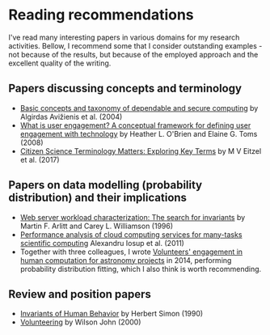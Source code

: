 #  Reading recommendations

I've read many interesting papers in various domains for my research activities. Bellow, I recommend some that I consider outstanding examples - not because of the results, but because of the employed approach and the excellent quality of the writing.

## Papers discussing concepts and terminology
- [Basic concepts and taxonomy of dependable and secure computing](https://doi.org/10.1109/TDSC.2004.2) by Algirdas Avižienis et al. (2004)
- [What is user engagement? A conceptual framework for defining user engagement with technology](https://doi.org/10.1002/asi.20801) by Heather L. O'Brien and Elaine G. Toms (2008)
- [Citizen Science Terminology Matters: Exploring Key Terms](http://doi.org/10.5334/cstp.96) by M V Eitzel et al. (2017)

## Papers on data modelling (probability distribution) and their implications
- [Web server workload characterization: The search for invariants](https://doi.org/10.1145/233008.233034) by Martin F. Arlitt and Carey L. Williamson (1996)
- [Performance analysis of cloud computing services for many-tasks scientific computing](https://doi.org/10.1109/TPDS.2011.66) Alexandru Iosup et al. (2011)
- Together with three colleagues, I wrote [Volunteers' engagement in human computation for astronomy projects](https://doi.org/10.1109/MCSE.2014.4) in 2014, performing probability distribution fitting, which I also think is worth recommending.

## Review and position papers
- [Invariants of Human Behavior](https://doi.org/10.1146/annurev.ps.41.020190.000245) by Herbert Simon (1990)
- [Volunteering](https://doi.org/10.1146/annurev.soc.26.1.215) by Wilson John (2000)
